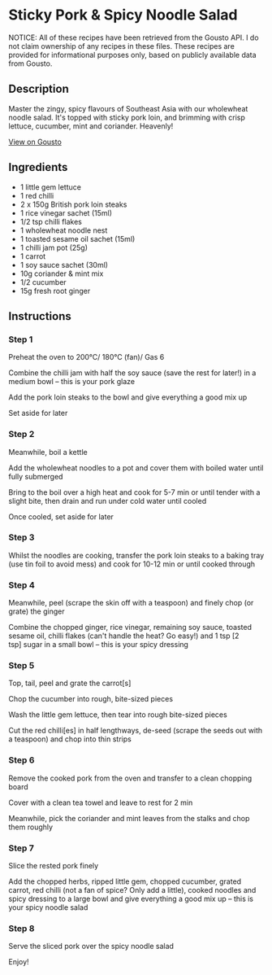 # Sticky Pork & Spicy Noodle Salad

NOTICE: All of these recipes have been retrieved from the Gousto API. I do not claim ownership of any recipes in these files. These recipes are provided for informational purposes only, based on publicly available data from Gousto.

## Description

Master the zingy, spicy flavours of Southeast Asia with our wholewheat noodle salad. It's topped with sticky pork loin, and brimming with crisp lettuce, cucumber, mint and coriander. Heavenly! 

[View on Gousto](https://www.gousto.co.uk/recipes/cookbook/sticky-pork-spicy-noodle-salad)

## Ingredients

- 1 little gem lettuce
- 1 red chilli
- 2 x 150g British pork loin steaks
- 1 rice vinegar sachet (15ml)
- 1/2 tsp chilli flakes
- 1 wholewheat noodle nest
- 1 toasted sesame oil sachet (15ml)
- 1 chilli jam pot (25g)
- 1 carrot
- 1 soy sauce sachet (30ml)
- 10g coriander & mint mix
- 1/2 cucumber
- 15g fresh root ginger

## Instructions


### Step 1

Preheat the oven to 200°C/ 180°C (fan)/ Gas 6

Combine the chilli jam with half the soy sauce (save the rest for later!) in a medium bowl – this is your pork glaze

Add the pork loin steaks to the bowl and give everything a good mix up

Set aside for later


### Step 2

Meanwhile, boil a kettle

Add the wholewheat noodles to a pot and cover them with boiled water until fully submerged

Bring to the boil over a high heat and cook for 5-7 min or until tender with a slight bite, then drain and run under cold water until cooled

Once cooled, set aside for later


### Step 3

Whilst the noodles are cooking, transfer the pork loin steaks to a baking tray (use tin foil to avoid mess) and cook for 10-12 min or until cooked through


### Step 4

Meanwhile, peel (scrape the skin off with a teaspoon) and finely chop (or grate) the ginger

Combine the chopped ginger, rice vinegar, remaining soy sauce, toasted sesame oil, chilli flakes (can't handle the heat? Go easy!) and 1 tsp <span class="text-danger">[2 tsp]</span> sugar in a small bowl – this is your spicy dressing


### Step 5

Top, tail, peel and grate the carrot<span class="text-danger">[s]</span>

Chop the cucumber into rough, bite-sized pieces

Wash the little gem lettuce, then tear into rough bite-sized pieces

Cut the red chilli<span class="text-danger">[es]</span> in half lengthways, de-seed (scrape the seeds out with a teaspoon) and chop into thin strips


### Step 6

Remove the cooked pork from the oven and transfer to a clean chopping board

Cover with a clean tea towel and leave to rest for 2 min

Meanwhile, pick the coriander and mint leaves from the stalks and chop them roughly


### Step 7

Slice the rested pork finely

Add the chopped herbs, ripped little gem, chopped cucumber, grated carrot, red chilli (not a fan of spice? Only add a little), cooked noodles and spicy dressing to a large bowl and give everything a good mix up – this is your spicy noodle salad

### Step 8

Serve the sliced pork over the spicy noodle salad

Enjoy!

